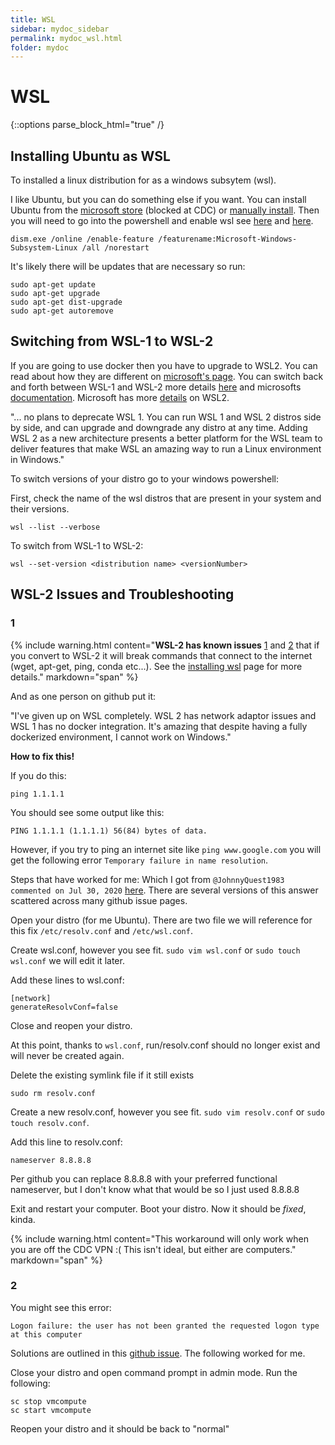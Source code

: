 ```yaml
---
title: WSL
sidebar: mydoc_sidebar
permalink: mydoc_wsl.html
folder: mydoc
---
```


# WSL 

{::options parse_block_html="true" /}

## Installing Ubuntu as WSL

To installed a linux distribution for as a windows subsytem (wsl). 

I like Ubuntu, but you can do something else if you want. You can install Ubuntu from the [microsoft store](https://ubuntu.com/wsl) (blocked at CDC) or [manually install](https://docs.microsoft.com/en-us/windows/wsl/install-manual). Then you will need to go into the powershell and enable wsl see [here](https://ubuntu.com/tutorials/ubuntu-on-windows#3-enable-wsl) and [here](https://docs.microsoft.com/en-us/windows/wsl/install-win10). 

```
dism.exe /online /enable-feature /featurename:Microsoft-Windows-Subsystem-Linux /all /norestart
```

It's likely there will be updates that are necessary so run:

```
sudo apt-get update
sudo apt-get upgrade
sudo apt-get dist-upgrade
sudo apt-get autoremove
```

## Switching from WSL-1 to WSL-2

If you are going to use docker then you have to upgrade to WSL2. You can read about how they are different on [microsoft's page](https://docs.microsoft.com/en-us/windows/wsl/compare-versions). You can switch back and forth between WSL-1 and WSL-2 more details [here](https://www.sitepoint.com/wsl2/) and microsofts [documentation](https://docs.microsoft.com/en-us/windows/wsl/install-win10). Microsoft has more [details](https://docs.microsoft.com/en-us/windows/wsl/wsl2-faq) on WSL2.

"... no plans to deprecate WSL 1. You can run WSL 1 and WSL 2 distros side by side, and can upgrade and downgrade any distro at any time. Adding WSL 2 as a new architecture presents a better platform for the WSL team to deliver features that make WSL an amazing way to run a Linux environment in Windows."

To switch versions of your distro go to your windows powershell:

First, check the name of the wsl distros that are present in your system and their versions.

```
wsl --list --verbose
```

To switch from WSL-1 to WSL-2:

```
wsl --set-version <distribution name> <versionNumber>
```

## WSL-2 Issues and Troubleshooting

### 1

{% include warning.html content="**WSL-2 has known issues** [1](https://github.com/microsoft/WSL/issues/4275) and [2](https://github.com/microsoft/WSL/issues/6427) that if you convert to WSL-2 it will break commands that connect to the internet (wget, apt-get, ping, conda etc...). See the [installing wsl](https://git.biotech.cdc.gov/xxh5/wdpb_bioinformaticstrainings/-/blob/master/pages/mydoc/mydoc_wsl.md) page for more details." markdown="span" %}

And as one person on github put it:

"I've given up on WSL completely. WSL 2 has network adaptor issues and WSL 1 has no docker integration. It's amazing that despite having a fully dockerized environment, I cannot work on Windows."

**How to fix this!**

If you do this:

```
ping 1.1.1.1
```

You should see some output like this:

```
PING 1.1.1.1 (1.1.1.1) 56(84) bytes of data.
```

However, if you try to ping an internet site like `ping www.google.com` you will get the following error `Temporary failure in name resolution`.

Steps that have worked for me: Which I got from `@JohnnyQuest1983 commented on Jul 30, 2020` [here](https://github.com/microsoft/WSL/issues/5256). There are several versions of this answer scattered across many github issue pages.

Open your distro (for me Ubuntu). There are two file we will reference for this fix `/etc/resolv.conf` and `/etc/wsl.conf`.

Create wsl.conf, however you see fit. `sudo vim wsl.conf`  or `sudo touch wsl.conf` we will edit it later.

Add these lines to wsl.conf:

```
[network]
generateResolvConf=false
```

Close and reopen your distro. 

At this point, thanks to `wsl.conf`, run/resolv.conf should no longer exist and will never be created again.

Delete the existing symlink file if it still exists

```
sudo rm resolv.conf
```

Create a new resolv.conf, however you see fit. `sudo vim resolv.conf` or `sudo touch resolv.conf`.

Add this line to resolv.conf:

```
nameserver 8.8.8.8
```

Per github you can replace 8.8.8.8 with your preferred functional nameserver, but I don't know what that would be so I just used 8.8.8.8

Exit and restart your computer. Boot your distro. Now it should be *fixed*, kinda. 

{% include warning.html content="This workaround will only work when you are off the CDC VPN :( This isn't ideal, but either are computers." markdown="span" %}


### 2

You might see this error:

```
Logon failure: the user has not been granted the requested logon type at this computer
```

Solutions are outlined in this [github issue](https://github.com/microsoft/WSL/issues/5401). The following worked for me.

Close your distro and open command prompt in admin mode. Run the following:
```
sc stop vmcompute
sc start vmcompute
```
Reopen your distro and it should be back to "normal"




